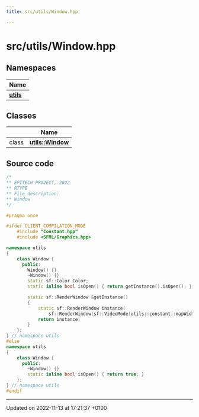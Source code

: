 ```yaml
---
title: src/utils/Window.hpp

---
```


# src/utils/Window.hpp



## Namespaces

| Name           |
| -------------- |
| **[utils](Namespaces/namespaceutils.md)**  |

## Classes

|                | Name           |
| -------------- | -------------- |
| class | **[utils::Window](Classes/classutils_1_1_window.md)**  |




## Source code

```cpp
/*
** EPITECH PROJECT, 2022
** RTYPE
** File description:
** Window
*/

#pragma once

#ifdef CLIENT_COMPILATION_MODE
    #include "Constant.hpp"
    #include <SFML/Graphics.hpp>

namespace utils
{
    class Window {
      public:
        Window() {}
        ~Window() {}
        static sf::Color Color;
        static inline bool isOpen() { return getInstance().isOpen(); }

        static sf::RenderWindow &getInstance()
        {
            static sf::RenderWindow instance(
                sf::RenderWindow(sf::VideoMode(utils::constant::mapWidth, utils::constant::mapHeight), "r-type"));
            return instance;
        }
    };
} // namespace utils
#else
namespace utils
{
    class Window {
      public:
        ~Window() {}
        static inline bool isOpen() { return true; }
    };
} // namespace utils
#endif
```


-------------------------------

Updated on 2022-11-13 at 17:21:37 +0100
